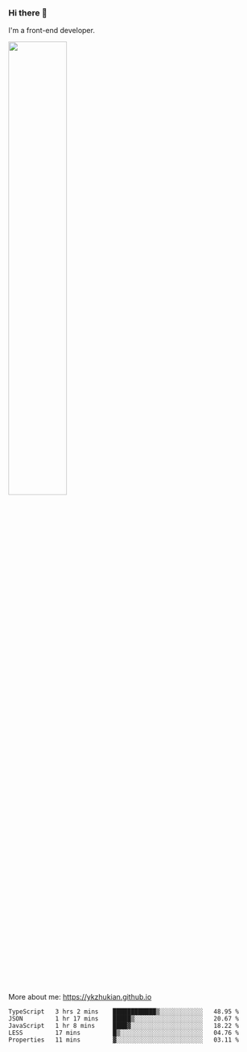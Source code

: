 ### Hi there 👋

I'm a front-end developer.

[<img width="48%" src="https://github-readme-stats.vercel.app/api?username=ykzhukian&show_icons=true&theme=dracula">](https://github.com/anuraghazra/github-readme-stats)

More about me: 
https://ykzhukian.github.io

<!--START_SECTION:waka-->
```text
TypeScript   3 hrs 2 mins    ████████████▒░░░░░░░░░░░░   48.95 % 
JSON         1 hr 17 mins    █████▒░░░░░░░░░░░░░░░░░░░   20.67 % 
JavaScript   1 hr 8 mins     ████▓░░░░░░░░░░░░░░░░░░░░   18.22 % 
LESS         17 mins         █▒░░░░░░░░░░░░░░░░░░░░░░░   04.76 % 
Properties   11 mins         ▓░░░░░░░░░░░░░░░░░░░░░░░░   03.11 % 
```
<!--END_SECTION:waka-->

